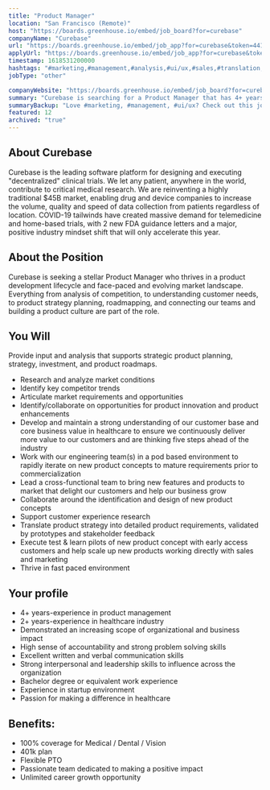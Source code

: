 ```yaml
---
title: "Product Manager"
location: "San Francisco (Remote)"
host: "https://boards.greenhouse.io/embed/job_board?for=curebase"
companyName: "Curebase"
url: "https://boards.greenhouse.io/embed/job_app?for=curebase&token=4417758003"
applyUrl: "https://boards.greenhouse.io/embed/job_app?for=curebase&token=4417758003#app"
timestamp: 1618531200000
hashtags: "#marketing,#management,#analysis,#ui/ux,#sales,#translation,#office"
jobType: "other"

companyWebsite: "https://boards.greenhouse.io/embed/job_board?for=curebase"
summary: "Curebase is searching for a Product Manager that has 4+ years of experience in product management."
summaryBackup: "Love #marketing, #management, #ui/ux? Check out this job post!"
featured: 12
archived: "true"
---
```


## About Curebase

Curebase is the leading software platform for designing and executing "decentralized" clinical trials. We let any patient, anywhere in the world, contribute to critical medical research. We are reinventing a highly traditional $45B market, enabling drug and device companies to increase the volume, quality and speed of data collection from patients regardless of location. COVID-19 tailwinds have created massive demand for telemedicine and home-based trials, with 2 new FDA guidance letters and a major, positive industry mindset shift that will only accelerate this year.

## About the Position

Curebase is seeking a stellar Product Manager who thrives in a product development lifecycle and face-paced and evolving market landscape. Everything from analysis of competition, to understanding customer needs, to product strategy planning, roadmapping, and connecting our teams and building a product culture are part of the role.

## You Will

Provide input and analysis that supports strategic product planning, strategy, investment, and product roadmaps.

*   Research and analyze market conditions
*   Identify key competitor trends
*   Articulate market requirements and opportunities
*   Identify/collaborate on opportunities for product innovation and product enhancements
*   Develop and maintain a strong understanding of our customer base and core business value in healthcare to ensure we continuously deliver more value to our customers and are thinking five steps ahead of the industry
*   Work with our engineering team(s) in a pod based environment to rapidly iterate on new product concepts to mature requirements prior to commercialization
*   Lead a cross-functional team to bring new features and products to market that delight our customers and help our business grow
*   Collaborate around the identification and design of new product concepts
*   Support customer experience research
*   Translate product strategy into detailed product requirements, validated by prototypes and stakeholder feedback
*   Execute test & learn pilots of new product concept with early access customers and help scale up new products working directly with sales and marketing
*   Thrive in fast paced environment

## Your profile

*   4+ years-experience in product management
*   2+ years-experience in healthcare industry
*   Demonstrated an increasing scope of organizational and business impact
*   High sense of accountability and strong problem solving skills
*   Excellent written and verbal communication skills
*   Strong interpersonal and leadership skills to influence across the organization
*   Bachelor degree or equivalent work experience
*   Experience in startup environment
*   Passion for making a difference in healthcare

## Benefits:

*   100% coverage for Medical / Dental / Vision
*   401k plan
*   Flexible PTO
*   Passionate team dedicated to making a positive impact
*   Unlimited career growth opportunity
